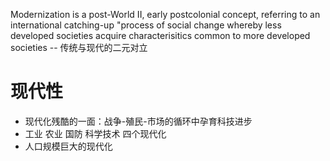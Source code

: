 Modernization is a post-World II, early postcolonial concept, referring to an international catching-up "process of social change whereby less developed societies acquire characterisitics common to more developed societies -- 传统与现代的二元对立
# 现代性
- 现代化残酷的一面：战争-殖民-市场的循环中孕育科技进步
- 工业 农业 国防 科学技术 四个现代化
- 人口规模巨大的现代化